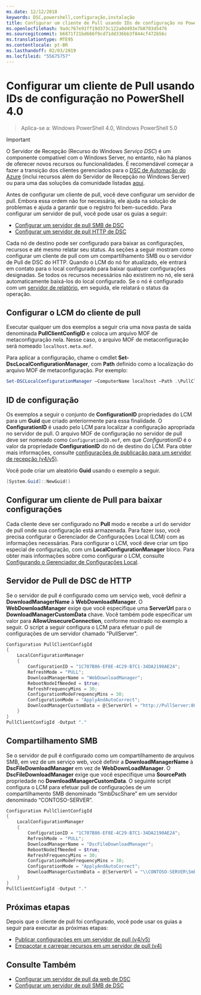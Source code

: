 ```yaml
---
ms.date: 12/12/2018
keywords: DSC,powershell,configuração,instalação
title: Configurar um cliente de Pull usando IDs de configuração no PowerShell 4.0
ms.openlocfilehash: 9adc767e91ff19d373c122a0d493e7b8703d5476
ms.sourcegitcommit: b6871f21bd666f9cd71dd336bb3f844cf472b56c
ms.translationtype: MTE95
ms.contentlocale: pt-BR
ms.lasthandoff: 02/03/2019
ms.locfileid: "55675757"
---
```

# <a name="set-up-a-pull-client-using-configuration-ids-in-powershell-40"></a>Configurar um cliente de Pull usando IDs de configuração no PowerShell 4.0

>Aplica-se a: Windows PowerShell 4.0, Windows PowerShell 5.0

> [!IMPORTANT]
> O Servidor de Recepção (Recurso do Windows *Serviço DSC*) é um componente compatível com o Windows Server, no entanto, não há planos de oferecer novos recursos ou funcionalidades. É recomendável começar a fazer a transição dos clientes gerenciados para o [DSC de Automação do Azure](/azure/automation/automation-dsc-getting-started) (inclui recursos além do Servidor de Recepção no Windows Server) ou para uma das soluções da comunidade listadas [aqui](pullserver.md#community-solutions-for-pull-service).

Antes de configurar um cliente de pull, você deve configurar um servidor de pull. Embora essa ordem não for necessária, ele ajuda na solução de problemas e ajuda a garantir que o registro foi bem-sucedido. Para configurar um servidor de pull, você pode usar os guias a seguir:

- [Configurar um servidor de pull SMB de DSC](pullServerSmb.md)
- [Configurar um servidor de pull HTTP de DSC](pullServer.md)

Cada nó de destino pode ser configurado para baixar as configurações, recursos e até mesmo relatar seu status. As seções a seguir mostram como configurar um cliente de pull com um compartilhamento SMB ou o servidor de Pull de DSC do HTTP. Quando o LCM do nó for atualizado, ele entrará em contato para o local configurado para baixar qualquer configurações designadas. Se todos os recursos necessários não existirem no nó, ele será automaticamente baixá-los do local configurado. Se o nó é configurado com um [servidor de relatório](reportServer.md), em seguida, ele relatará o status da operação.

## <a name="configure-the-pull-client-lcm"></a>Configurar o LCM do cliente de pull

Executar qualquer um dos exemplos a seguir cria uma nova pasta de saída denominada **PullClientConfigID** e coloca um arquivo MOF de metaconfiguração nela. Nesse caso, o arquivo MOF de metaconfiguração será nomeado `localhost.meta.mof`.

Para aplicar a configuração, chame o cmdlet **Set-DscLocalConfigurationManager**, com **Path** definido como a localização do arquivo MOF de metaconfiguração. Por exemplo:

```powershell
Set-DSCLocalConfigurationManager –ComputerName localhost –Path .\PullClientConfigId –Verbose.
```

## <a name="configuration-id"></a>ID de configuração

Os exemplos a seguir o conjunto de **ConfigurationID** propriedades do LCM para um **Guid** que criado anteriormente para essa finalidade. O **ConfigurationID** é usado pelo LCM para localizar a configuração apropriada no servidor de pull. O arquivo MOF de configuração no servidor de pull deve ser nomeado como `ConfigurationID.mof`, em que *ConfigurationID* é o valor da propriedade **ConfigurationID** do nó de destino do LCM. Para obter mais informações, consulte [configurações de publicação para um servidor de recepção (v4/v5)](publishConfigs.md).

Você pode criar um aleatório **Guid** usando o exemplo a seguir.

```powershell
[System.Guid]::NewGuid()
```

## <a name="set-up-a-pull-client-to-download-configurations"></a>Configurar um cliente de Pull para baixar configurações

Cada cliente deve ser configurado no **Pull** modo e recebe a url do servidor de pull onde sua configuração está armazenada. Para fazer isso, você precisa configurar o Gerenciador de Configurações Local (LCM) com as informações necessárias. Para configurar o LCM, você deve criar um tipo especial de configuração, com um **LocalConfigurationManager** bloco. Para obter mais informações sobre como configurar o LCM, consulte [Configurando o Gerenciador de Configurações Local](../managing-nodes/metaConfig4.md).

## <a name="http-dsc-pull-server"></a>Servidor de Pull de DSC de HTTP

Se o servidor de pull é configurado como um serviço web, você definir a **DownloadManagerName** à **WebDownloadManager**. O **WebDownloadManager** exige que você especifique uma **ServerUrl** para o **DownloadManagerCustomData** chave. Você também pode especificar um valor para **AllowUnsecureConnection**, conforme mostrado no exemplo a seguir. O script a seguir configura o LCM para efetuar o pull de configurações de um servidor chamado "PullServer".

```powershell
Configuration PullClientConfigId
{
    LocalConfigurationManager
    {
        ConfigurationID = "1C707B86-EF8E-4C29-B7C1-34DA2190AE24";
        RefreshMode = "PULL";
        DownloadManagerName = "WebDownloadManager";
        RebootNodeIfNeeded = $true;
        RefreshFrequencyMins = 30;
        ConfigurationModeFrequencyMins = 30;
        ConfigurationMode = "ApplyAndAutoCorrect";
        DownloadManagerCustomData = @{ServerUrl = "http://PullServer:8080/PSDSCPullServer/PSDSCPullServer.svc"; AllowUnsecureConnection = “TRUE”}
    }
}
PullClientConfigId -Output "."
```

## <a name="smb-share"></a>Compartilhamento SMB

Se o servidor de pull é configurado como um compartilhamento de arquivos SMB, em vez de um serviço web, você definir a **DownloadManagerName** à **DscFileDownloadManager** em vez de **WebDownLoadManager**. O **DscFileDownloadManager** exige que você especifique uma **SourcePath** propriedade no **DownloadManagerCustomData**. O seguinte script configura o LCM para efetuar pull de configurações de um compartilhamento SMB denominado “SmbDscShare” em um servidor denominado “CONTOSO-SERVER”.

```powershell
Configuration PullClientConfigId
{
    LocalConfigurationManager
    {
        ConfigurationID = "1C707B86-EF8E-4C29-B7C1-34DA2190AE24";
        RefreshMode = "PULL";
        DownloadManagerName = "DscFileDownloadManager";
        RebootNodeIfNeeded = $true;
        RefreshFrequencyMins = 30;
        ConfigurationModeFrequencyMins = 30;
        ConfigurationMode = "ApplyAndAutoCorrect";
        DownloadManagerCustomData = @{ServerUrl = "\\CONTOSO-SERVER\SmbDscShare"}
    }
}
PullClientConfigId -Output "."
```

## <a name="next-steps"></a>Próximas etapas

Depois que o cliente de pull foi configurado, você pode usar os guias a seguir para executar as próximas etapas:

- [Publicar configurações em um servidor de pull (v4/v5)](publishConfigs.md)
- [Empacotar e carregar recursos em um servidor de pull (v4)](package-upload-resources.md)

## <a name="see-also"></a>Consulte Também

- [Configurar um servidor de pull da web de DSC](pullServer.md)
- [Configurar um servidor de pull SMB de DSC](pullServerSMB.md)
